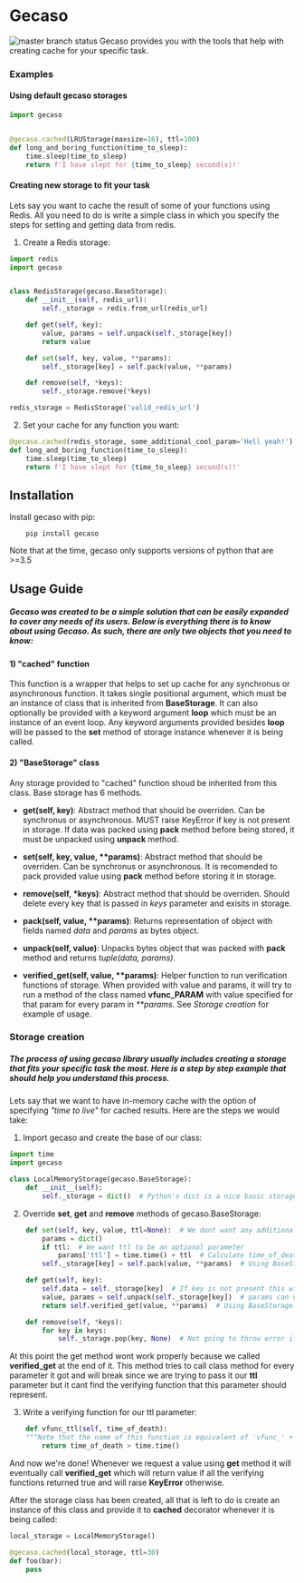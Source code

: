 # Gecaso
![master branch status](https://api.travis-ci.org/festinuz/gecaso.svg?branch=master)
Gecaso provides you with the tools that help with creating cache for your specific task.

### Examples

#### Using default gecaso storages
```python
import gecaso


@gecaso.cached(LRUStorage(maxsize=16), ttl=100)
def long_and_boring_function(time_to_sleep):
    time.sleep(time_to_sleep)
    return f'I have slept for {time_to_sleep} second(s)!'
```

#### Creating new storage to fit your task
Lets say you want to cache the result of some of your functions using Redis. All you need to do is write a simple class in which you specify the steps for setting and getting data from redis.

1) Create a Redis storage:
```python
import redis
import gecaso


class RedisStorage(gecaso.BaseStorage):
    def __init__(self, redis_url):
        self._storage = redis.from_url(redis_url)

    def get(self, key):
        value, params = self.unpack(self._storage[key])
        return value

    def set(self, key, value, **params):
        self._storage[key] = self.pack(value, **params)

    def remove(self, *keys):
        self._storage.remove(*keys)

redis_storage = RedisStorage('valid_redis_url')
```
2) Set your cache for any function you want:

```python
@gecaso.cached(redis_storage, some_additional_cool_param='Hell yeah!')
def long_and_boring_function(time_to_sleep):
    time.sleep(time_to_sleep)
    return f'I have slept for {time_to_sleep} second(s)!'
```

## Installation
Install gecaso with pip:
```
    pip install gecaso
```
Note that at the time, gecaso only supports versions of python that are >=3.5

## Usage Guide
##### Gecaso was created to be a simple solution that can be easily expanded to cover any needs of its users. Below is everything there is to know about using Gecaso. As such, there are only two objects that you need to know:

#### 1) "cached" function
This function is a wrapper that helps to set up cache for any synchronus or asynchronous function. It takes single positional argument, which must be an instance of class that is inherited from **BaseStorage**. It can also optionally be provided with a keyword argument **loop** which must be an instance of an event loop. Any keyword arguments provided besides **loop** will be passed to the **set** method of storage instance whenever it is being called.

#### 2) "BaseStorage" class
Any storage provided to "cached" function shoud be inherited from this class. Base storage has 6 methods.

* **get(self, key)**:  Abstract method that should be overriden. Can be synchronus or asynchronous. MUST raise KeyError if key is not present in storage. If data was packed using **pack** method before being stored, it must be unpacked using **unpack** method.

* **set(self, key, value, \*\*params)**: Abstract method that should be overriden. Can be synchronus or asynchronous. It is recomended to pack provided value using **pack** method before storing it in storage.

* **remove(self, \*keys)**: Abstract method that should be overriden. Should delete every key that is passed in *keys* parameter and exisits in storage.

* **pack(self, value, \*\*params)**: Returns representation of object with fields named *data* and *params* as bytes object.

* **unpack(self, value)**: Unpacks bytes object that was packed with **pack** method and returns *tuple(data, params)*.

* **verified_get(self, value, \*\*params)**: Helper function to run verification functions of storage. When provided with value and params, it will try to run a method of the class named **vfunc_PARAM** with value specified for that param for every param in *\*\*params*. See *Storage creation* for example of usage.


### Storage creation
##### The process of using gecaso library usually includes creating a storage that fits your specific task the most. Here is a step by step example that should help you understand this process.

Lets say that we want to have in-memory cache with the option of specifying *"time to live"* for cached results. Here are the steps we would take:

1) Import gecaso and create the base of our class:
```python
import time
import gecaso

class LocalMemoryStorage(gecaso.BaseStorage):
    def __init__(self):
        self._storage = dict()  # Python's dict is a nice basic storage of data
```

2) Override **set**, **get** and **remove** methods of gecaso.BaseStorage:
```python
    def set(self, key, value, ttl=None):  # We dont want any additional parameters besides time to live
        params = dict()
        if ttl:  # We want ttl to be an optional parameter
            params['ttl'] = time.time() + ttl  # Calculate time_of_death,after which result is considered invalid
        self._storage[key] = self.pack(value, **params)  # Using BaseStorage.pack method

    def get(self, key):
        self.data = self._storage[key]  # If key is not present this will raise KeyError
        value, params = self.unpack(self._storage[key])  # params can optionally contain ttl
        return self.verified_get(value, **params)  # Using BaseStorage.verified_get method to verify ttl

    def remove(self, *keys):
        for key in keys:
            self._storage.pop(key, None)  # Not going to throw error if some of the keys do not exists
```
At this point the get method wont work properly because we called **verified_get** at the end of it. This method tries to call class method for every parameter it got and will break since we are trying to pass it our **ttl** parameter but it cant find the verifying function that this parameter should represent.

3) Write a verifying function for our ttl parameter:
```python
    def vfunc_ttl(self, time_of_death):
    """Note that the name of this function is equivalent of 'vfunc_' + parameter_name """
        return time_of_death > time.time()
```

And now we're done! Whenever we request a value using **get** method it will eventually call **verified_get** which will return value if all the verifying functions returned true and will raise **KeyError** otherwise.

After the storage class has been created, all that is left to do is create an instance of this class and provide it to **cached** decorator whenever it is being called:

```python
local_storage = LocalMemoryStorage()

@gecaso.cached(local_storage, ttl=30)
def foo(bar):
    pass
```
